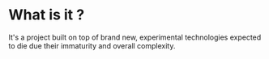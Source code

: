 # What is it ?
It's a project built on top of brand new, experimental technologies expected to die due their immaturity and overall complexity.
